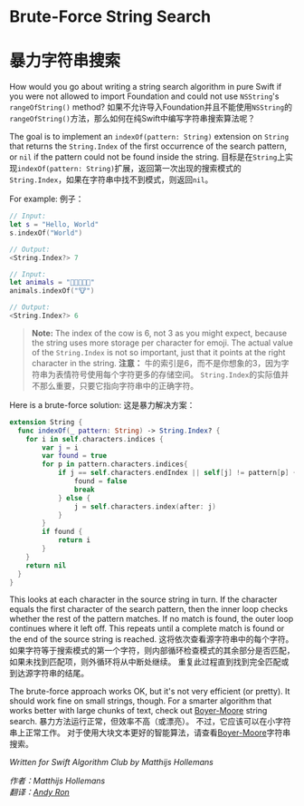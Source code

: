 # Brute-Force String Search
# 暴力字符串搜索

How would you go about writing a string search algorithm in pure Swift if you were not allowed to import Foundation and could not use `NSString`'s `rangeOfString()` method?
如果不允许导入Foundation并且不能使用`NSString`的`rangeOfString()`方法，那么如何在纯Swift中编写字符串搜索算法呢？

The goal is to implement an `indexOf(pattern: String)` extension on `String` that returns the `String.Index` of the first occurrence of the search pattern, or `nil` if the pattern could not be found inside the string.
目标是在`String`上实现`indexOf(pattern: String)`扩展，返回第一次出现的搜索模式的`String.Index`，如果在字符串中找不到模式，则返回`nil`。
 
For example:
例子：

```swift
// Input: 
let s = "Hello, World"
s.indexOf("World")

// Output:
<String.Index?> 7

// Input:
let animals = "🐶🐔🐷🐮🐱"
animals.indexOf("🐮")

// Output:
<String.Index?> 6
```

> **Note:** The index of the cow is 6, not 3 as you might expect, because the string uses more storage per character for emoji. The actual value of the `String.Index` is not so important, just that it points at the right character in the string.
> **注意：** 牛的索引是6，而不是你想象的3，因为字符串为表情符号使用每个字符更多的存储空间。 `String.Index`的实际值并不那么重要，只要它指向字符串中的正确字符。

Here is a brute-force solution:
这是暴力解决方案：

```swift
extension String {
  func indexOf(_ pattern: String) -> String.Index? {
    for i in self.characters.indices {
        var j = i
        var found = true
        for p in pattern.characters.indices{
            if j == self.characters.endIndex || self[j] != pattern[p] {
                found = false
                break
            } else {
                j = self.characters.index(after: j)
            }
        }
        if found {
            return i
        }
    }
    return nil
  }
}
```

This looks at each character in the source string in turn. If the character equals the first character of the search pattern, then the inner loop checks whether the rest of the pattern matches. If no match is found, the outer loop continues where it left off. This repeats until a complete match is found or the end of the source string is reached.
这将依次查看源字符串中的每个字符。 如果字符等于搜索模式的第一个字符，则内部循环检查模式的其余部分是否匹配，如果未找到匹配项，则外循环将从中断处继续。 重复此过程直到找到完全匹配或到达源字符串的结尾。

The brute-force approach works OK, but it's not very efficient (or pretty). It should work fine on small strings, though. For a smarter algorithm that works better with large chunks of text, check out [Boyer-Moore](../Boyer-Moore-Horspool) string search.
暴力方法运行正常，但效率不高（或漂亮）。 不过，它应该可以在小字符串上正常工作。 对于使用大块文本更好的智能算法，请查看[Boyer-Moore](../Boyer-Moore-Horspool/)字符串搜索。

*Written for Swift Algorithm Club by Matthijs Hollemans*

*作者：Matthijs Hollemans*   
*翻译：[Andy Ron](https://github.com/andyRon)*
